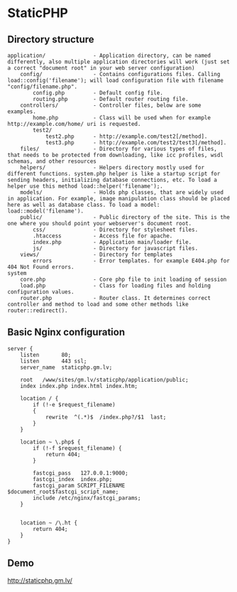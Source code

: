 StaticPHP
==========


Directory structure
-------------------

    application/               - Application directory, can be named differently, also multiple application directories will work (just set a correct "document root" in your web server configuration)
        config/                - Contains configurations files. Calling load::config('filename'); will load configuration file with filename "config/filename.php".
            config.php         - Default config file.
            routing.php        - Default router routing file.
        controllers/           - Controller files, below are some examples.
            home.php           - Class will be used when for example http://example.com/home/ uri is requested.
            test2/
                test2.php      - http://example.com/test2[/method].
                test3.php      - http://example.com/test2/test3[/method].
        files/                 - Directory for various types of files, that needs to be protected from downloading, like icc profiles, wsdl schemas, and other resources
        helpers/               - Helpers directory mostly used for different functions. system.php helper is like a startup script for sending headers, initializing database connections, etc. To load a helper use this method load::helper('filename');.
        models/                - Holds php classes, that are widely used in application. For example, image manipulation class should be placed here as well as database class. To load a model: load::model('filename').
        public/                - Public directory of the site. This is the one where you should point your webserver's document root.
            css/               - Directory for stylesheet files.
            .htaccess          - Access file for apache.
            index.php          - Application main/loader file.
            js/                - Directory for javascript files.
        views/                 - Directory for templates
            errors             - Error templates. for example E404.php for 404 Not Found errors.
    system
        core.php               - Core php file to init loading of session
        load.php               - Class for loading files and holding configuration values.
        router.php             - Router class. It determines correct controller and method to load and some other methods like router::redirect().


Basic Nginx configuration
-------------------

    server {
        listen       80;
        listen       443 ssl;
        server_name  staticphp.gm.lv;

        root   /www/sites/gm.lv/staticphp/application/public;
        index index.php index.html index.htm;

        location / {
            if (!-e $request_filename)
            {
                rewrite  ^(.*)$  /index.php?/$1  last;
            }
        }

        location ~ \.php$ {
            if (!-f $request_filename) {
                return 404;
            }
    
            fastcgi_pass   127.0.0.1:9000;
            fastcgi_index  index.php;
            fastcgi_param SCRIPT_FILENAME $document_root$fastcgi_script_name;
            include /etc/nginx/fastcgi_params;
        }
    
    
        location ~ /\.ht {
            return 404;
        }
    }



Demo
-------------------
http://staticphp.gm.lv/
